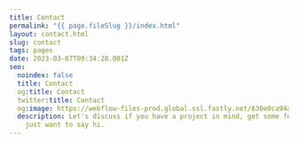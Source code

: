 ```yaml
---
title: Contact
permalink: "{{ page.fileSlug }}/index.html"
layout: contact.html
slug: contact
tags: pages
date: 2023-03-07T09:34:28.001Z
seo:
  noindex: false
  title: Contact
  og:title: Contact
  twitter:title: Contact
  og:image: https://webflow-files-prod.global.ssl.fastly.net/630e0ca94a4625423221f660/6406fae750d228124cec79cc_Estevan%20Brout%20preview.webp
  description: Let's discuss if you have a project in mind, get some feedback or
    just want to say hi.
---
```

